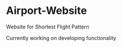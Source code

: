 # Airport-Website
Website for Shortest Flight Pattern

Currently working on developing functionality 

